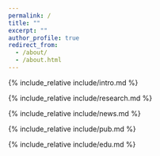 ```yaml
---
permalink: /
title: ""
excerpt: ""
author_profile: true
redirect_from: 
  - /about/
  - /about.html
---
```


<span class='anchor' id='about-me'></span>

{% include_relative include/intro.md %}

{% include_relative include/research.md %}

{% include_relative include/news.md %}

{% include_relative include/pub.md %}

{% include_relative include/edu.md %}


<div id="clustr_globe_container" style="width: 300px; height: 300px;">
    <script type="text/javascript" id="clstr_globe" src="//clustrmaps.com/globe.js?d=LVRpiHPJ9EccKrDygKWKGugARtYro9yYdqJPLypNKYE"></script>
</div>

<style>
    #clustr_globe_container {
        width: 80px; 
        height: 80px; 
    }
</style>
